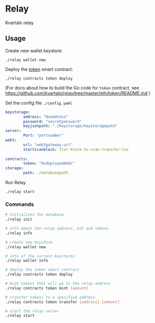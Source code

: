 # Relay
Kvartalo relay


## Usage
Create new wallet keystore:
```
./relay wallet new
```

Deploy the [token](https://github.com/kvartalo/token) smart contract:
```
./relay contracts token deploy
```

(For docs about how to build the Go code for `token` contract, see https://github.com/kvartalo/relay/tree/master/eth/token/README.md )


Set the config file `./config.yaml`
```yaml
keystorage:
        address: "0xaddress"
        password: "secretpassword"
        keyjsonpath: "./keystorage/keystoragepath"
server:
        Port: "portnumber"
web3:
        url: "web3gateway-url"
        startscanblock: fist-block-to-scan-transfer-txs
        
contracts:
        token: "0xdeployedAddr"
storage:
        path: ./databasepath

```

Run Relay
```
./relay start
```

### Commands
```sh
# initializes the database
./relay init

# info about the relay address, eth and tokens
./relay info

# create new keystore
./relay wallet new

# info of the current keystores
./relay wallet info

# deploy the token smart contract
./relay contracts token deploy

# mint tokens that will go to the relay address
./relay contracts token mint [amount]

# transfer tokens to a specified address
./relay contracts token transfer [address] [amount]

# start the relay server
./relay start
```

